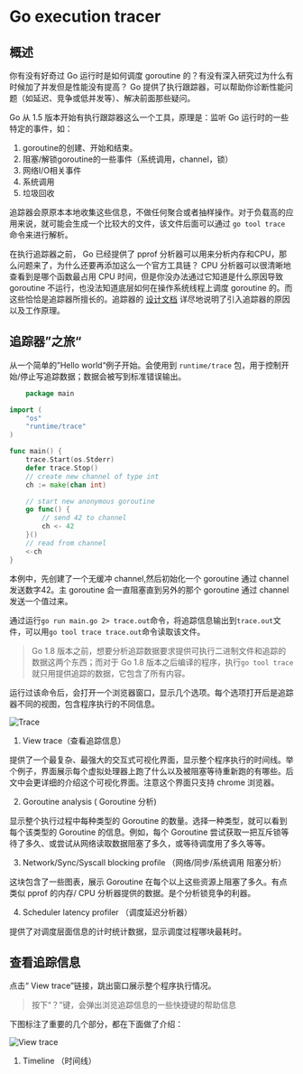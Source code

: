 # Go execution tracer

## 概述
你有没有好奇过 Go 运行时是如何调度 goroutine 的？有没有深入研究过为什么有时候加了并发但是性能没有提高？ Go 提供了执行跟踪器，可以帮助你诊断性能问题（如延迟、竞争或低并发等）、解决前面那些疑问。

Go 从 1.5 版本开始有执行跟踪器这么一个工具，原理是：监听 Go 运行时的一些特定的事件，如：

1. goroutine的创建、开始和结束。
1. 阻塞/解锁goroutine的一些事件（系统调用，channel，锁）
1. 网络I/O相关事件
1. 系统调用
1. 垃圾回收

追踪器会原原本本地收集这些信息，不做任何聚合或者抽样操作。对于负载高的应用来说，就可能会生成一个比较大的文件，该文件后面可以通过 `go tool trace` 命令来进行解析。

在执行追踪器之前， Go 已经提供了 pprof 分析器可以用来分析内存和CPU，那么问题来了，为什么还要再添加这么一个官方工具链？ CPU 分析器可以很清晰地查看到是哪个函数最占用 CPU 时间，但是你没办法通过它知道是什么原因导致 goroutine 不运行，也没法知道底层如何在操作系统线程上调度 goroutine 的。而这些恰恰是追踪器所擅长的。追踪器的 [设计文档](https://docs.google.com/document/u/1/d/1FP5apqzBgr7ahCCgFO-yoVhk4YZrNIDNf9RybngBc14/pub)
详尽地说明了引入追踪器的原因以及工作原理。

## 追踪器”之旅“

从一个简单的”Hello world“例子开始。会使用到 `runtime/trace` 包，用于控制开始/停止写追踪数据；数据会被写到标准错误输出。

```go
    package main

import (
	"os"
	"runtime/trace"
)

func main() {
	trace.Start(os.Stderr)
	defer trace.Stop()
	// create new channel of type int
	ch := make(chan int)

	// start new anonymous goroutine
	go func() {
		// send 42 to channel
		ch <- 42
	}()
	// read from channel
	<-ch
}
```

本例中，先创建了一个无缓冲 channel,然后初始化一个 goroutine 通过 channel 发送数字42。主 goroutine 会一直阻塞直到另外的那个 goroutine 通过 channel 发送一个值过来。

通过运行`go run main.go 2> trace.out`命令，将追踪信息输出到`trace.out`文件，可以用`go tool trace trace.out`命令读取该文件。

> Go 1.8 版本之前，想要分析追踪数据要求提供可执行二进制文件和追踪的数据这两个东西；而对于 Go 1.8 版本之后编译的程序，执行`go tool trace`就只用提供追踪的数据，它包含了所有内容。

运行过该命令后，会打开一个浏览器窗口，显示几个选项。每个选项打开后是追踪器不同的视图，包含程序执行的不同信息。

![Trace](https://blog.gopheracademy.com/postimages/advent-2017/go-execution-tracer/trace-opts.png)

1. View trace（查看追踪信息）

提供了一个最复杂、最强大的交互式可视化界面，显示整个程序执行的时间线。举个例子，界面展示每个虚拟处理器上跑了什么以及被阻塞等待重新跑的有哪些。后文中会更详细的介绍这个可视化界面。注意这个界面只支持 chrome 浏览器。

2. Goroutine analysis ( Goroutine 分析)

显示整个执行过程中每种类型的 Goroutine 的数量。选择一种类型，就可以看到每个该类型的 Goroutine 的信息。例如，每个 Goroutine 尝试获取一把互斥锁等待了多久、或尝试从网络读取数据阻塞了多久，或等待调度用了多久等等。

3. Network/Sync/Syscall blocking profile （网络/同步/系统调用 阻塞分析）

这块包含了一些图表，展示 Goroutine 在每个以上这些资源上阻塞了多久。有点类似 pprof 的内存/ CPU 分析器提供的数据。是个分析锁竞争的利器。

4. Scheduler latency profiler （调度延迟分析器）

提供了对调度层面信息的计时统计数据，显示调度过程哪块最耗时。

## 查看追踪信息

点击“ View trace”链接，跳出窗口展示整个程序执行情况。

> 按下“？”键，会弹出浏览追踪信息的一些快捷键的帮助信息

下图标注了重要的几个部分，都在下面做了介绍：

![View trace](https://blog.gopheracademy.com/postimages/advent-2017/go-execution-tracer/view-trace.png)

1. Timeline （时间线）


